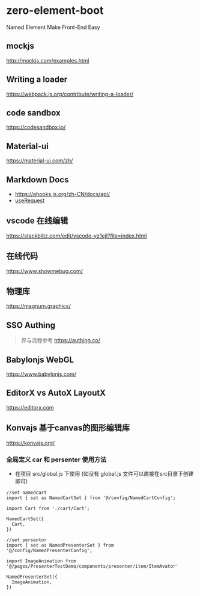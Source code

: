 # zero-element-boot
Named Element Make Front-End Easy 


## mockjs
http://mockjs.com/examples.html


## Writing a loader
https://webpack.js.org/contribute/writing-a-loader/


## code sandbox
https://codesandbox.io/


## Material-ui
https://material-ui.com/zh/


## Markdown Docs
- https://ahooks.js.org/zh-CN/docs/api/
- [useRequest](https://ahooks.js.org/zh-CN/hooks/async/)


## vscode 在线编辑
https://stackblitz.com/edit/vscode-yz1ejl?file=index.html

## 在线代码
https://www.showmebug.com/


## 物理库
https://magnum.graphics/

## SSO Authing
> 界与流程参考
https://authing.co/

## Babylonjs WebGL
https://www.babylonjs.com/


## EditorX vs AutoX LayoutX
https://editorx.com

## Konvajs 基于canvas的图形编辑库
https://konvajs.org/


### 全局定义 car 和 persenter 使用方法
  - 在项目 src/global.js 下使用 (如没有 global.js 文件可以直接在src目录下创建即可)
```
//set namedcart
import { set as NamedCartSet } from '@/config/NamedCartConfig';

import Cart from './cart/Cart';

NamedCartSet({
  Cart,
})

//set persentor
import { set as NamedPresenterSet } from '@/config/NamedPresenterConfig';

import ImageAnimation from '@/pages/PresenterTestDemo/components/presenter/item/ItemAvator'

NamedPresenterSet({
  ImageAnimation,
})

```

